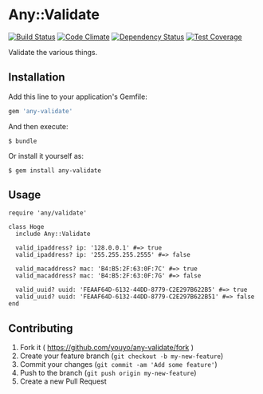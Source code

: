 # Any::Validate

[![Build Status](https://travis-ci.org/youyo/any-validate.svg?branch=master)](https://travis-ci.org/youyo/any-validate)
[![Code Climate](https://codeclimate.com/github/youyo/any-validate/badges/gpa.svg)](https://codeclimate.com/github/youyo/any-validate)
[![Dependency Status](https://gemnasium.com/youyo/any-validate.svg)](https://gemnasium.com/youyo/any-validate)
[![Test Coverage](https://codeclimate.com/github/youyo/any-validate/badges/coverage.svg)](https://codeclimate.com/github/youyo/any-validate)

Validate the various things.

## Installation

Add this line to your application's Gemfile:

```ruby
gem 'any-validate'
```

And then execute:

    $ bundle

Or install it yourself as:

    $ gem install any-validate

## Usage

```
require 'any/validate'

class Hoge
  include Any::Validate

  valid_ipaddress? ip: '128.0.0.1' #=> true
  valid_ipaddress? ip: '255.255.255.2555' #=> false

  valid_macaddress? mac: 'B4:B5:2F:63:0F:7C' #=> true
  valid_macaddress? mac: 'B4:B5:2F:63:0F:7G' #=> false

  valid_uuid? uuid: 'FEAAF64D-6132-44DD-8779-C2E297B622B5' #=> true
  valid_uuid? uuid: 'FEAAF64D-6132-44DD-8779-C2E297B622B51' #=> false
end
```

## Contributing

1. Fork it ( https://github.com/youyo/any-validate/fork )
2. Create your feature branch (`git checkout -b my-new-feature`)
3. Commit your changes (`git commit -am 'Add some feature'`)
4. Push to the branch (`git push origin my-new-feature`)
5. Create a new Pull Request
